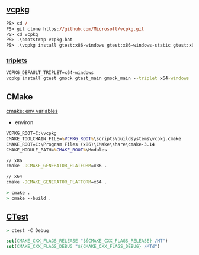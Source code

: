 ## [vcpkg](https://github.com/Microsoft/vcpkg)

``` ps
PS> cd /
PS> git clone https://github.com/Microsoft/vcpkg.git
PS> cd vcpkg
PS> .\bootstrap-vcpkg.bat
PS> .\vcpkg install gtest:x86-windows gtest:x86-windows-static gtest:x64-windows gtest:x64-windows-static
```

### [triplets](https://github.com/microsoft/vcpkg/blob/master/docs/users/triplets.md)

``` cmd
VCPKG_DEFAULT_TRIPLET=x64-windows
vcpkg install gtest gmock gtest_main gmock_main --triplet x64-windows
```

## CMake

[cmake: env variables](https://cmake.org/cmake/help/latest/manual/cmake-env-variables.7.html)

- environ

``` cmd
VCPKG_ROOT=C:\vcpkg
CMAKE_TOOLCHAIN_FILE=%VCPKG_ROOT%\scripts\buildsystems\vcpkg.cmake
CMAKE_ROOT=C:\Program Files (x86)\CMake\share\cmake-3.14
CMAKE_MODULE_PATH=%CMAKE_ROOT%\Modules
```

``` cmd
// x86
cmake -DCMAKE_GENERATOR_PLATFORM=x86 .

// x64
cmake -DCMAKE_GENERATOR_PLATFORM=x64 .
```

``` cmd
> cmake .
> cmake --build .
```

## [CTest](https://cmake.org/cmake/help/latest/manual/cmake.1.html#build-tool-mode)

``` cmd
> ctest -C Debug
```

``` cmake
set(CMAKE_CXX_FLAGS_RELEASE "${CMAKE_CXX_FLAGS_RELEASE} /MT")
set(CMAKE_CXX_FLAGS_DEBUG "${CMAKE_CXX_FLAGS_DEBUG} /MTd")
```